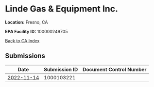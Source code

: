# Linde Gas & Equipment Inc.

**Location:** Fresno, CA

**EPA Facility ID:** 100000249705

[Back to CA Index](../../index.md)

## Submissions

| Date | Submission ID | Document Control Number |
|------|--------------|-------------------------|
| [2022-11-14](submissions/1000103221.md) | 1000103221 |  |

